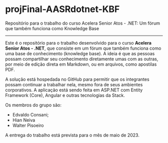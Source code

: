 # projFinal-AASRdotnet-KBF
 Repositório para o trabalho do curso Acelera Senior Atos - .NET: Um fórum que também funciona como Knowledge Base

---

Este é o repositório para o trabalho desenvolvido para o curso **Acelera Senior Atos - .NET**, que consiste em um fórum que também funciona como uma base de conhecimento (knowledge base). A ideia é que as pessoas possam compartilhar seu conhecimento diretamente umas com as outras, por meio de edição direta em Markdown, ou em arquivos, como apostilas PDF.

A solução está hospedada no GitHub para permitir que os integrantes possam continuar a trabalhar nela, mesmo fora de seus ambientes corporativos. A aplicação está sendo feita em ASP.NET com Entity Framework (Core), Angular e outras tecnologias da Stack.

Os membros do grupo são:
 - Edvaldo Consani;
 - Hian Neiva
 - Walter Pisoeiro

A entrega do trabalho está prevista para o mês de maio de 2023.
